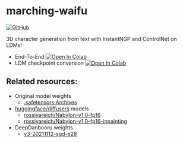 # marching-waifu

<p>
    <a href="https://github.com/rossiyareich/marching-waifu/blob/main/LICENSE">
        <img alt="GitHub" src="https://img.shields.io/github/license/rossiyareich/marching-waifu">
    </a>
</p>

3D character generation from text with InstantNGP and ControlNet on LDMs!

- End-To-End [![Open In Colab](https://colab.research.google.com/assets/colab-badge.svg)](https://colab.research.google.com/github/rossiyareich/marching-waifu/blob/main/notebooks/end_to_end.ipynb)
- LDM checkpoint conversion [![Open In Colab](https://colab.research.google.com/assets/colab-badge.svg)](https://colab.research.google.com/github/rossiyareich/marching-waifu/blob/main/notebooks/ldm_checkpoint_to_diffusers.ipynb)


## Related resources:
- Original model weights
    - [.safetensors Archives](https://drive.google.com/file/d/1cVP7jaLowGlW82UEHPJxJrFykkBD8PZi/)
- [huggingface/diffusers](https://github.com/huggingface/diffusers) models
    - [rossiyareich/Nabylon-v1.0-fp16](https://huggingface.co/rossiyareich/Nabylon-v1.0-fp16)
    - [rossiyareich/Nabylon-v1.0-fp16-inpainting](https://huggingface.co/rossiyareich/Nabylon-v1.0-fp16-inpainting)
- DeepDanbooru weights
    - [v3-20211112-sgd-e28](https://github.com/KichangKim/DeepDanbooru/releases/tag/v3-20211112-sgd-e28)